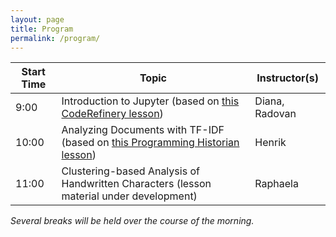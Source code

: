 ```yaml
---
layout: page
title: Program
permalink: /program/
---
```


|Start Time|Topic|Instructor(s)|
|---|---|---|
|9:00|Introduction to Jupyter (based on [this CodeRefinery lesson](https://coderefinery.github.io/jupyter-dhnb/))|Diana, Radovan|
|10:00|Analyzing Documents with TF-IDF (based on [this Programming Historian lesson](https://programminghistorian.org/en/lessons/analyzing-documents-with-tfidf))|Henrik|
|11:00|Clustering-based Analysis of Handwritten Characters (lesson material under development)|Raphaela|

_Several breaks will be held over the course of the morning._ 
